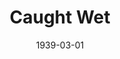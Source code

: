 ---
title: Caught Wet
date: 1939-03-01
closing_date: 1939-03-03
layout: productions
playbill:
Theatre: Theatre Jacksonville
Venue: Little Theatre
cast:
- Brewster: Kenneth Godschalk
- Clifford Vanderstyle: William Pearce
- Dolores Winthrop: Mrs. Herbert Swisher
- Elizabeth Betts: Irma Stockwell
- Julia Vanderstyle: Emily Morganstern
- Michael Meer: Vincent Bisno
- Peter Sneed: Dr. Donald Baldwin
- Stanley: W.H. Moore
- Tommy Jones: Herschel Duval
crew:
- Director: Marion Hendry
- Make-up: Mrs. Everett Dwight
- Props:
  - Mrs. Herbert Swisher
  - William Pearce
- Staging and Lighting:
  - Clifford Rogero
  - Herbert Swisher
  - Mrs. Fred Pumpelly
orchestra:
---